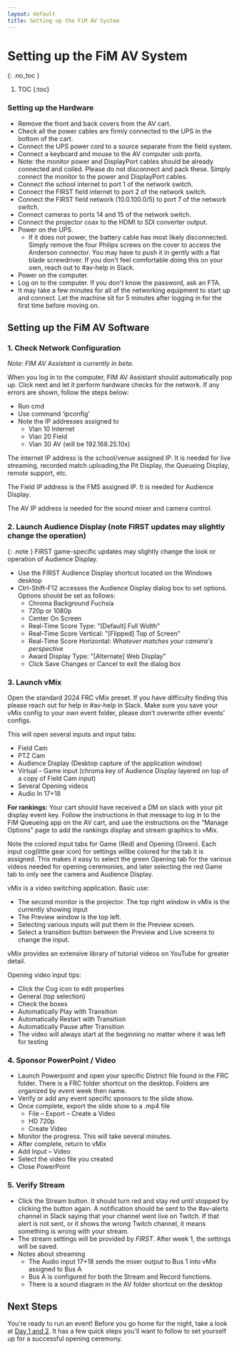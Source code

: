 ```yaml
---
layout: default
title: Setting up the FiM AV System
---
```


# Setting up the FiM AV System
{: .no_toc }

1. TOC
{:toc}

### Setting up the Hardware

- Remove the front and back covers from the AV cart.
- Check all the power cables are firmly connected to the UPS in the bottom of the cart.
- Connect the UPS power cord to a source separate from the field system.
- Connect a keyboard and mouse to the AV computer usb ports.
- Note: the monitor power and DisplayPort cables should be already connected and coiled. Please do not disconnect and pack these. Simply connect the monitor to the power and DisplayPort cables.
- Connect the school internet to port 1 of the network switch.
- Connect the FIRST field internet to port 2 of the network switch.
- Connect the FIRST field network (10.0.100.0/5) to port 7 of the network switch.
- Connect cameras to ports 14 and 15 of the network switch.
- Connect the projector coax to the HDMI to SDI converter output.
- Power on the UPS.
    - If it does not power, the battery cable has most likely disconnected. Simply remove the four Philips screws on the cover to access the Anderson connector. You may have to push it in gently with a flat blade screwdriver. If you don't feel comfortable doing this on your own, reach out to #av-help in Slack.
- Power on the computer.
- Log on to the computer. If you don't know the password, ask an FTA.
- It may take a few minutes for all of the networking equipment to start up and connect. Let the machine sit for 5 minutes after logging in for the first time before moving on.
 
## Setting up the FiM AV Software
 
### 1. Check Network Configuration

*Note: FIM AV Assistant is currently in beta.*

When you log in to the computer, FIM AV Assistant should automatically pop up. Click next and let it perform hardware checks for the network. If any errors are shown, follow the steps below:

- Run cmd 
- Use command ‘ipconfig’ 
- Note the IP addresses assigned to 
    - Vlan 10 Internet 
    - Vlan 20 Field 
    - Vlan 30 AV (will be 192.168.25.10x) 
 
The internet IP address is the school/venue assigned IP. It is needed for live streaming, recorded match uploading,the Pit Display, the Queueing Display, remote support, etc.

The Field IP address is the FMS assigned IP. It is needed for Audience Display.

The AV IP address is needed for the sound mixer and camera control. 
 
### 2. Launch Audience Display (note FIRST updates may slightly change the operation) 

{: .note }
FIRST game-specific updates may slightly change the look or operation of Audience Display.

- Use the FIRST Audience Display shortcut located on the Windows desktop 
- Ctrl-Shift-F12 accesses the Audience Display dialog box to set options. Options should be set as follows: 
    - Chroma Background Fuchsia 
    - 720p or 1080p 
    - Center On Screen
    - Real-Time Score Type: "\[Default\] Full Width"
    - Real-Time Score Vertical: "\[Flipped\] Top of Screen"
    - Real-Time Score Horizontal: *Whatever matches your camera's perspective*
    - Award Display Type: "\[Alternate\] Web Display"
    - Click Save Changes or Cancel to exit the dialog box 
 
### 3. Launch vMix

<!-- TODO: These instructions don't seem to apply yet -->
<!-- You have two options. The easiest way is listed first 
- Option 1
    - Open the Events folder in the top left corner to the right of the vMix icon 
    - Find your event name and open that folder 
    - Double click on .vmix file to open it in vMix 
- Option 2: 
    - There is a desktop shortcut in the upper left corner and a taskbar shortcut on the bottom of the screen. 
    - Click the down triangle on the Open button at the top left 
    - Browse to the Events folder for your event and select the .vmix file  -->

Open the standard 2024 FRC vMix preset. If you have difficulty finding this please reach out for help in #av-help in Slack. Make sure you save your vMix config to your own event folder, please don't overwrite other events' configs.

This will open several inputs and input tabs: 

- Field Cam  
- PTZ Cam 
- Audience Display (Desktop capture of the application window) 
- Virtual – Game input (chroma key of Audience Display layered on top of a copy of Field Cam input) 
- Several Opening videos 
- Audio In 17+18 

**For rankings:** Your cart should have received a DM on slack with your pit display event key. Follow the instructions in that message to log in to the FiM Queueing app on the AV cart, and use the instructions on the "Manage Options" page to add the rankings display and stream graphics to vMix.

Note the colored input tabs for Game (Red) and Opening (Green). Each input cog(little gear icon) for settings willbe colored for the tab it is assigned. This makes it easy to select the green Opening tab for the various videos needed for opening ceremonies, and later selecting the red Game tab to only see the camera and Audience Display. 
 
vMix is a video switching application. Basic use: 

- The second monitor is the projector. The top right window in vMix is the currently showing input 
- The Preview window is the top left.
- Selecting various inputs will put them in the Preview screen. 
- Select a transition button between the Preview and Live screens to change the input. 

vMix provides an extensive library of tutorial videos on YouTube for greater detail. 
 
Opening video input tips: 

- Click the Cog icon to edit properties 
- General (top selection) 
- Check the boxes  
- Automatically Play with Transition 
- Automatically Restart with Transition 
- Automatically Pause after Transition 
- The video will always start at the beginning no matter where it was left for testing 
 
### 4. Sponsor PowerPoint / Video 
- Launch Powerpoint and open your specific District file found in the FRC folder. There is a FRC folder shortcut on the desktop. Folders are organized by event week then name. 
- Verify or add any event specific sponsors to the slide show.
- Once complete, export the slide show to a .mp4 file 
    - File – Export – Create a Video 
    - HD 720p 
    - Create Video 
- Monitor the progress. This will take several minutes.  
- After complete, return to vMix 
- Add Input – Video 
- Select the video file you created 
- Close PowerPoint 

### 5. Verify Stream  
- Click the Stream button. It should turn red and stay red until stopped by clicking the button again. A notification should be sent to the #av-alerts channel in Slack saying that your channel went live on Twitch. If that alert is not sent, or it shows the wrong Twitch channel, it means something is wrong with your stream.
- The stream settings will be provided by *FIRST*. After week 1, the settings will be saved. 
- Notes about streaming 
    - The Audio input 17+18 sends the mixer output to Bus 1 into vMix assigned to Bus A 
    - Bus A is configured for both the Stream and Record functions. 
    - There is a sound diagram in the AV folder shortcut on the desktop

## Next Steps

You're ready to run an event! Before you go home for the night, take a look at [Day 1 and 2](../day-1-and-2). It has a few quick steps you'll want to follow to set yourself up for a successful opening ceremony.